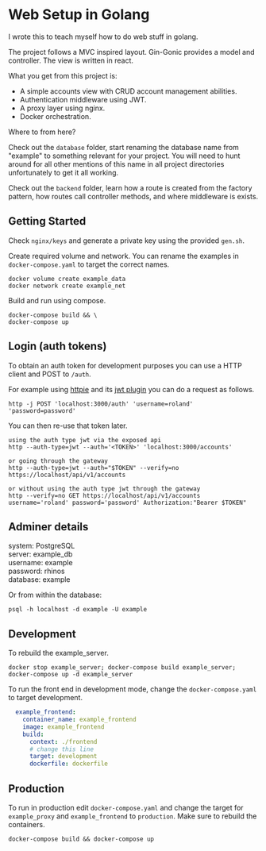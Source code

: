 # Web Setup in Golang

I wrote this to teach myself how to do web stuff in golang.

The project follows a MVC inspired layout.
Gin-Gonic provides a model and controller. The view is written in react.

What you get from this project is:

* A simple accounts view with CRUD account management abilities.
* Authentication middleware using JWT.
* A proxy layer using nginx.
* Docker orchestration.

Where to from here?

Check out the `database` folder, start renaming the database name from "example"
to something relevant for your project. You will need to hunt around for all other mentions of this
name in all project directories unfortunately to get it all working.

Check out the `backend` folder, learn how a route is created from the factory pattern,
how routes call controller methods, and where middleware is exists.

## Getting Started

Check `nginx/keys` and generate a private key using the provided `gen.sh`.

Create required volume and network.
You can rename the examples in `docker-compose.yaml` to target the correct names.

```none
docker volume create example_data
docker network create example_net
```

Build and run using compose.

```none
docker-compose build && \
docker-compose up
```

## Login (auth tokens)

To obtain an auth token for development purposes you can use a HTTP client and POST to `/auth`.

For example using [httpie](https://httpie.io/)
and its [jwt plugin](https://github.com/teracyhq/httpie-jwt-auth) you can do a request as follows.

```none
http -j POST 'localhost:3000/auth' 'username=roland' 'password=password' 
```

You can then re-use that token later.

```none
using the auth type jwt via the exposed api
http --auth-type=jwt --auth='<TOKEN>' 'localhost:3000/accounts'

or going through the gateway
http --auth-type=jwt --auth="$TOKEN" --verify=no https://localhost/api/v1/accounts

or without using the auth type jwt through the gateway
http --verify=no GET https://localhost/api/v1/accounts username='roland' password='password' Authorization:"Bearer $TOKEN"
```

## Adminer details

system: PostgreSQL \
server: example_db \
username: example \
password: rhinos \
database: example

Or from within the database:

```none
psql -h localhost -d example -U example
```

## Development

To rebuild the example_server.

```none
docker stop example_server; docker-compose build example_server; docker-compose up -d example_server
```

To run the front end in development mode, change the `docker-compose.yaml` to target development.

```yaml
  example_frontend:
    container_name: example_frontend
    image: example_frontend
    build:
      context: ./frontend
      # change this line
      target: development
      dockerfile: dockerfile
```

## Production

To run in production edit `docker-compose.yaml` and change the target for `example_proxy`
and `example_frontend` to `production`. Make sure to rebuild the containers.

```none
docker-compose build && docker-compose up
```
